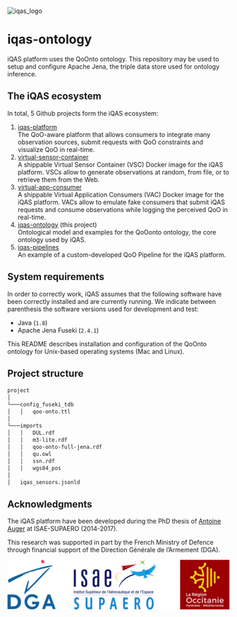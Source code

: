 ![iqas_logo](/src/main/resources/web/figures/iqas_logo_small.png?raw=true "iQAS logo")

# iqas-ontology

iQAS platform uses the QoOnto ontology. This repository may be used to setup and configure Apache Jena, the triple data store used for ontology inference.

## The iQAS ecosystem

In total, 5 Github projects form the iQAS ecosystem:
1. [iqas-platform](https://github.com/antoineauger/iqas-platform)<br/>The QoO-aware platform that allows consumers to integrate many observation sources, submit requests with QoO constraints and visualize QoO in real-time.
2. [virtual-sensor-container](https://github.com/antoineauger/virtual-sensor-container) <br/>A shippable Virtual Sensor Container (VSC) Docker image for the iQAS platform. VSCs allow to generate observations at random, from file, or to retrieve them from the Web.
3. [virtual-app-consumer](https://github.com/antoineauger/virtual-app-consumer) <br/>A shippable Virtual Application Consumers (VAC) Docker image for the iQAS platform. VACs allow to emulate fake consumers that submit iQAS requests and consume observations while logging the perceived QoO in real-time.
4. [iqas-ontology](https://github.com/antoineauger/iqas-ontology) (this project)<br/>Ontological model and examples for the QoOonto ontology, the core ontology used by iQAS.
5. [iqas-pipelines](https://github.com/antoineauger/iqas-pipelines) <br/>An example of a custom-developed QoO Pipeline for the iQAS platform.

## System requirements

In order to correctly work, iQAS assumes that the following software have been correctly installed and are currently running. We indicate between parenthesis the software versions used for development and test:
* Java (`1.8`)
* Apache Jena Fuseki (`2.4.1`)

This README describes installation and configuration of the QoOnto ontology for Unix-based operating systems (Mac and Linux).

## Project structure

```
project
│
└───config_fuseki_tdb
│   │   qoo-onto.ttl
│
└───imports
│   │   DUL.rdf
│   │   m3-lite.rdf
│   │   qoo-onto-full-jena.rdf
│   │   qu.owl
│   │   ssn.rdf
│   │   wgs84_pos
│
│   iqas_sensors.jsonld
```

## Acknowledgments

The iQAS platform have been developed during the PhD thesis of [Antoine Auger](https://personnel.isae-supaero.fr/antoine-auger/?lang=en) at ISAE-SUPAERO (2014-2017).

This research was supported in part by the French Ministry of Defence through financial support of the Direction Générale de l’Armement (DGA).

![banniere](https://github.com/antoineauger/iqas-platform/blob/master/src/main/resources/web/figures/banniere.png?raw=true "Banniere")
